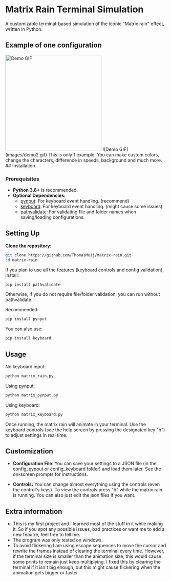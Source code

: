 # Matrix Rain Terminal Simulation

A customizable terminal-based simulation of the iconic "Matrix rain" effect, written in Python.

## Example of one configuration


<img src="images/demo1.gif" alt="Demo GIF" width="300">
![Demo GIF](images/demo2.gif)
This is only 1 example. You can make custom colors, change the characters, difference in speeds, background and much more.
## Installation

### Prerequisites

- **Python 3.8+** is recommended.
- **Optional Dependencies:**
  - [pynput](https://pypi.org/project/pynput/): For keyboard event handling. (recommend)
  - [keyboard](https://pypi.org/project/keyboard/): For keyboard event handling. (might cause some issues)
  - [pathvalidate](https://pypi.org/project/pathvalidate/): For validating file and folder names when saving/loading configurations.

## Setting Up

**Clone the repository:**

```bash
git clone https://github.com/ThomasMuij/matrix-rain.git
cd matrix-rain
```
If you plan to use all the features (keyboard controls and config validation), install:
```bash
pip install pathvalidate
```
Otherwise, if you do not require file/folder validation, you can run without pathvalidate.

Recommended:
```bash
pip install pynput
```
You can also use:
```bash
pip install keyboard
```
## Usage
No keyboard input:
```bash
python matrix_rain.py
```
Using pynput:
```bash
python matrix_pynput.py
```
Using keyboard:
```bash
python matrix_keyboard.py
```
Once running, the matrix rain will animate in your terminal. Use the keyboard controls (see the help screen by pressing the designated key "h") to adjust settings in real time.

## Customization

- **Configuration File**: You can save your settings to a JSON file (in the config_pynput or config_keyboard folder) and load them later. See the on-screen prompts for instructions.

- **Controls:** You can change almost everything using the controls (even the control's keys). To view the controls press "h" while the matrix rain is running. You can also just edit the json files if you want.

## Extra information
- This is my first project and I learned most of the stuff in it while making it. So if you spot any possible issues, bad practices or want me to add a new feautre, feel free to tell me.
- The program was only tested on windows.
- To avoid flickering I am using escape sequences to move the cursor and rewrite the frames instead of clearing the terminal every time. However, if the terminal size is smaller than the animation size, this would cause some prints to remain just keep multiplying. I fixed this by clearing the terminal if it isn't big enough, but this might cause flickering when the animation gets bigger or faster.